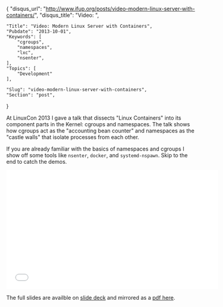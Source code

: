 {
	"disqus_url": "http://www.ifup.org/posts/video-modern-linux-server-with-containers/",
	"disqus_title": "Video: ",

	"Title": "Video: Modern Linux Server with Containers",
	"Pubdate": "2013-10-01",
	"Keywords": [
		"cgroups",
		"namespaces",
		"lxc",
		"nsenter",
	],
	"Topics": [
		"Development"
	],

	"Slug": "video-modern-linux-server-with-containers",
	"Section": "post",
}

At LinuxCon 2013 I gave a talk that dissects "Linux Containers" into its
component parts in the Kernel: cgroups and namespaces. The talk shows how
cgroups act as the "accounting bean counter" and namespaces as the "castle
walls" that isolate processes from each other.

If you are already familiar with the basics of namespaces and cgroups I show
off some tools like `nsenter`, `docker`, and `systemd-nspawn`. Skip to the end
to catch the demos.

<iframe width="560" height="315" src="//www.youtube.com/embed/ZD7HDrtkZoI" frameborder="0" allowfullscreen></iframe>

The full slides are availble on [slide deck][slide deck] and mirrored as a [pdf here][pdf].

[slide deck]: https://speakerdeck.com/philips/modern-linux-server-with-containers
[pdf]: /slides/Modern_Linux_Server_with_Containers.pdf
